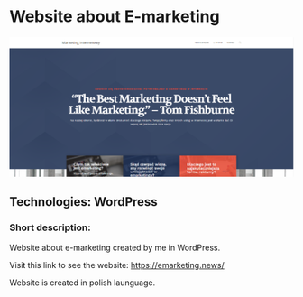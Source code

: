 # Website about E-marketing

!["weather APP Image"](https://github.com/Skwieru/WordPress-EMarketing-Page/blob/main/ecommerceImage.png?raw=true)

## Technologies: WordPress 

### Short description:

Website about e-marketing created by me in WordPress.

Visit this link to see the website: 
https://emarketing.news/

Website is created in polish launguage.
